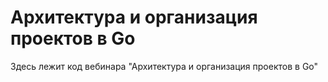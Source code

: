 # Архитектура и организация проектов в Go

Здесь лежит код вебинара "Архитектура и организация проектов в Go"